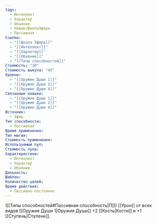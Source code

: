 ```yaml
---
tags:
  - Интеллект
  - Характер
  - Обаяние
  - Навык/ШколаЭфира
  - Пассивная
Ссылки:
  - "[[Школа Эфира]]"
  - "[[Интеллект]]"
  - "[[Характер]]"
  - "[[Обаяние]]"
  - "[[Типы способностей]]"
Стоимость: "20"
Стоимость выкупа: "45"
Уровни:
  - "[[Оружие Души 1]]"
  - "[[Оружие Души 2]]"
  - "[[Оружие Души 4]]"
Связанные навыки:
  - "[[Оружие Души 1]]"
  - "[[Оружие Души 2]]"
  - "[[Оружие Души 4]]"
Источник:
  - Эфир
Тип способности:
  - Пассивная
Время применения: 
Тип магии: 
Стоимость применения: 
Используемый пул: 
Стоимость пула: 
Характеристики:
  - Интеллект
  - Характер
  - Обаяние
Дальность: 
Шаблон: 
Количество целей: 
Время действия:
  - Пассивно-постоянно
---
```

 ([[Типы способностей#Пассивная способность|П]]) [[Урон]] от всех видов [[Оружие Души 1|Оружия Души]] +2 [[Кость|Кости]] и +1 [[Ступень|Ступени]]. 